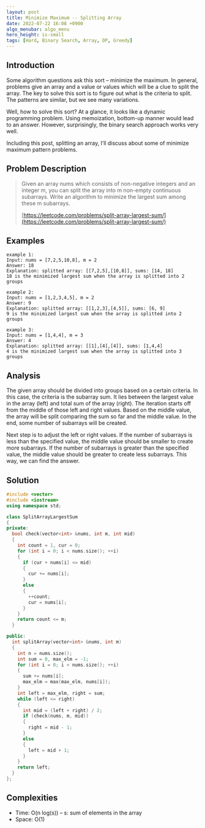 ```yaml
---
layout: post
title: Minimize Maximum -- Splitting Array
date: 2022-07-22 16:08 +0900
algo_menubar: algo_menu
hero_height: is-small
tags: [Hard, Binary Search, Array, DP, Greedy]
---
```

## Introduction
Some algorithm questions ask this sort – minimize the maximum.
In general, problems give an array and a value or values which will be a clue to split the array. The key to solve this sort is to figure out what is the criteria to split. The patterns are similar, but we see many variations.

Well, how to solve this sort? At a glance, it looks like a dynamic programming problem.
Using memoization, bottom-up manner would lead to an answer. However, surprisingly, the binary search approach works very well.

Including this post, splitting an array, I’ll discuss about some of minimize maximum pattern problems.

## Problem Description
> Given an array nums which consists of non-negative integers and an integer m,
> you can split the array into m non-empty continuous subarrays.
> Write an algorithm to minimize the largest sum among these m subarrays.
>
> [https://leetcode.com/problems/split-array-largest-sum/](https://leetcode.com/problems/split-array-largest-sum/)

## Examples
```
example 1:
Input: nums = [7,2,5,10,8], m = 2
Answer: 18
Explanation: splitted array: [[7,2,5],[10,8]], sums: [14, 18]
18 is the minimized largest sum when the array is splitted into 2 groups
```
```
example 2:
Input: nums = [1,2,3,4,5], m = 2
Answer: 9
Explanation: splitted array: [[1,2,3],[4,5]], sums: [6, 9]
9 is the minimized largest sum when the array is splitted into 2 groups
```
```
example 3:
Input: nums = [1,4,4], m = 3
Answer: 4
Explanation: splitted array: [[1],[4],[4]], sums: [1,4,4]
4 is the minimized largest sum when the array is splitted into 3 groups
```

## Analysis

The given array should be divided into groups based on a certain criteria.
In this case, the criteria is the subarray sum.
It lies between the largest value in the array (left) and total sum of the array (right).
The iteration starts off from the middle of those left and right values.
Based on the middle value, the array will be split comparing the sum so far and the middle value.
In the end, some number of subarrays will be created.

Next step is to adjust the left or right values.
If the number of subarrays is less than the specified value, the middle value should be smaller to create more subarrays.
If the number of subarrays is greater than the specified value, the middle value should be greater to create less subarrays.
This way, we can find the answer.

## Solution
```cpp
#include <vector>
#include <iostream>
using namespace std;

class SplitArrayLargestSum
{
private:
  bool check(vector<int> &nums, int m, int mid)
  {
    int count = 1, cur = 0;
    for (int i = 0; i < nums.size(); ++i)
    {
      if (cur + nums[i] <= mid)
      {
        cur += nums[i];
      }
      else
      {
        ++count;
        cur = nums[i];
      }
    }
    return count <= m;
  }

public:
  int splitArray(vector<int> &nums, int m)
  {
    int n = nums.size();
    int sum = 0, max_elm = -1;
    for (int i = 0; i < nums.size(); ++i)
    {
      sum += nums[i];
      max_elm = max(max_elm, nums[i]);
    }
    int left = max_elm, right = sum;
    while (left <= right)
    {
      int mid = (left + right) / 2;
      if (check(nums, m, mid))
      {
        right = mid - 1;
      }
      else
      {
        left = mid + 1;
      }
    }
    return left;
  }
};
```

## Complexities
- Time: O(n log(s)) – s: sum of elements in the array
- Space: O(1)
